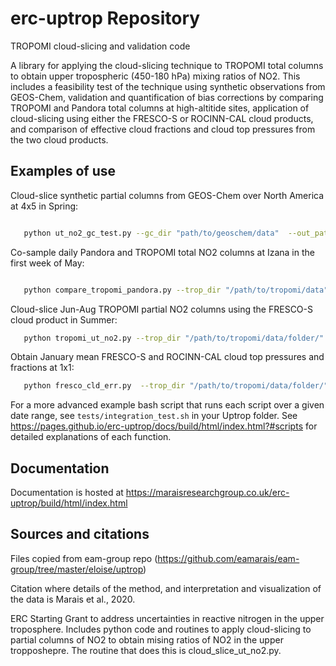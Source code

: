 # erc-uptrop Repository
TROPOMI cloud-slicing and validation code

A library for applying the cloud-slicing technique to TROPOMI total columns to obtain upper tropospheric (450-180 hPa) mixing ratios of NO2. This includes a feasibility test of the technique using synthetic observations from GEOS-Chem, validation and quantification of bias corrections by comparing TROPOMI and Pandora total columns at high-altitide sites, application of cloud-slicing using either the FRESCO-S or ROCINN-CAL cloud products, and comparison of effective cloud fractions and cloud top pressures from the two cloud products.

Examples of use
---------------

Cloud-slice synthetic partial columns from GEOS-Chem over North America at 4x5 in Spring:

```bash

   python ut_no2_gc_test.py --gc_dir "path/to/geoschem/data"  --out_path "/path/to/output/file" --resolution 4x5 --season mam --region NA
```
   
Co-sample daily Pandora and TROPOMI total NO2 columns at Izana in the first week of May:

```bash

   python compare_tropomi_pandora.py --trop_dir "/path/to/tropomi/data" --pan_dir "/path/to/pandora/data" --out_dir "/path/to/output/dir" --start_date 01-05-2019 --end_date 07-05-2019 --apply_bias_correction True --no2_col Trop --pandora_site izana
```
   
Cloud-slice Jun-Aug TROPOMI partial NO2 columns using the FRESCO-S cloud product in Summer:

```bash
   python tropomi_ut_no2.py --trop_dir "/path/to/tropomi/data/folder/" --out_dir "/path/to/output/folder/" --cloud_product fresco --season jja
```

Obtain January mean FRESCO-S and ROCINN-CAL cloud top pressures and fractions at 1x1:

```bash
   python fresco_cld_err.py  --trop_dir "/path/to/tropomi/data/folder/" --out_dir "/path/to/output/folder/" --start_date 01-01-2019 --end_date 31-01-2019 --out_res 1x1 --dlr_cld_top height
```

For a more advanced example bash script that runs each script over a given date range, see ``tests/integration_test.sh`` in your Uptrop folder.
See https://pages.github.io/erc-uptrop/docs/build/html/index.html?#scripts for detailed explanations of each function.


Documentation
-------------
Documentation is hosted at https://maraisresearchgroup.co.uk/erc-uptrop/build/html/index.html

Sources and citations
---------------------
Files copied from eam-group repo (https://github.com/eamarais/eam-group/tree/master/eloise/uptrop)

Citation where details of the method, and interpretation and visualization of the data is Marais et al., 2020.

ERC Starting Grant to address uncertainties in reactive nitrogen in the upper troposphere. 
Includes python code and routines to apply cloud-slicing to partial columns of NO2 to obtain mising ratios of NO2 in the upper tropposhepre. The routine
that does this is cloud_slice_ut_no2.py. 

